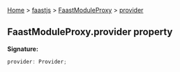[Home](./index) &gt; [faastjs](./faastjs.md) &gt; [FaastModuleProxy](./faastjs.faastmoduleproxy.md) &gt; [provider](./faastjs.faastmoduleproxy.provider.md)

## FaastModuleProxy.provider property

<b>Signature:</b>

```typescript
provider: Provider;
```
